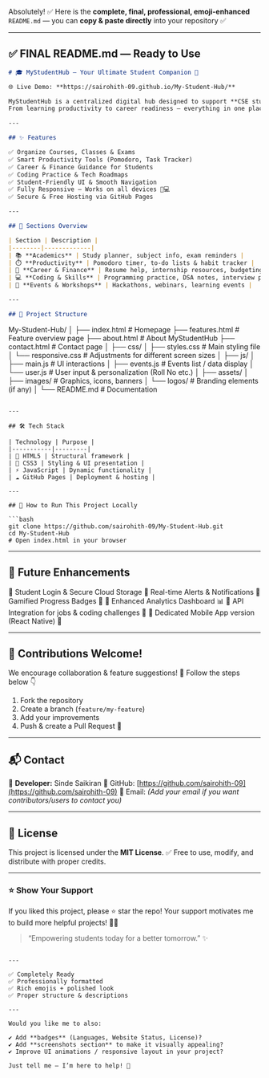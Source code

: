 Absolutely! ✅
Here is the **complete, final, professional, emoji-enhanced** `README.md` — you can **copy & paste directly** into your repository ✅

---

## ✅ **FINAL README.md — Ready to Use**

```markdown
# 🎓 MyStudentHub — Your Ultimate Student Companion 🚀

🌐 Live Demo: **https://sairohith-09.github.io/My-Student-Hub/**  

MyStudentHub is a centralized digital hub designed to support **CSE students** academically and professionally.  
From learning productivity to career readiness — everything in one place! 💯  

---

## ✨ Features

✅ Organize Courses, Classes & Exams  
✅ Smart Productivity Tools (Pomodoro, Task Tracker)  
✅ Career & Finance Guidance for Students  
✅ Coding Practice & Tech Roadmaps  
✅ Student-Friendly UI & Smooth Navigation  
✅ Fully Responsive — Works on all devices 📱💻  
✅ Secure & Free Hosting via GitHub Pages  

---

## 🎯 Sections Overview

| Section | Description |
|--------|-------------|
| 📚 **Academics** | Study planner, subject info, exam reminders |
| ⏱️ **Productivity** | Pomodoro timer, to-do lists & habit tracker |
| 💼 **Career & Finance** | Resume help, internship resources, budgeting tips |
| 💻 **Coding & Skills** | Programming practice, DSA notes, interview prep |
| 🎤 **Events & Workshops** | Hackathons, webinars, learning events |

---

## 🧩 Project Structure

```

My-Student-Hub/
│
├── index.html               # Homepage
├── features.html            # Feature overview page
├── about.html               # About MyStudentHub
├── contact.html             # Contact page
│
├── css/
│   ├── styles.css           # Main styling file
│   └── responsive.css       # Adjustments for different screen sizes
│
├── js/
│   ├── main.js              # UI interactions
│   ├── events.js            # Events list / data display
│   └── user.js              # User input & personalization (Roll No etc.)
│
├── assets/
│   ├── images/              # Graphics, icons, banners
│   └── logos/               # Branding elements (if any)
│
└── README.md                # Documentation

````

---

## 🛠 Tech Stack

| Technology | Purpose |
|-----------|---------|
| 🧱 HTML5 | Structural framework |
| 🎨 CSS3 | Styling & UI presentation |
| ⚡ JavaScript | Dynamic functionality |
| ☁️ GitHub Pages | Deployment & hosting |

---

## 🚀 How to Run This Project Locally

```bash
git clone https://github.com/sairohith-09/My-Student-Hub.git
cd My-Student-Hub
# Open index.html in your browser
````

---

## 🔮 Future Enhancements

📌 Student Login & Secure Cloud Storage
📌 Real-time Alerts & Notifications
📌 Gamified Progress Badges 🏅
📌 Enhanced Analytics Dashboard 📊
📌 API Integration for jobs & coding challenges 🧠
📌 Dedicated Mobile App version (React Native) 📱

---

## 🤝 Contributions Welcome!

We encourage collaboration & feature suggestions! 🌱
Follow the steps below 👇

1. Fork the repository
2. Create a branch (`feature/my-feature`)
3. Add your improvements
4. Push & create a Pull Request 🚀

---

## 📬 Contact

👤 **Developer:** Sinde Saikiran
🔗 GitHub: [https://github.com/sairohith-09](https://github.com/sairohith-09)
📧 Email: *(Add your email if you want contributors/users to contact you)*

---

## 📜 License

This project is licensed under the **MIT License**.
✅ Free to use, modify, and distribute with proper credits.

---

### ⭐ Show Your Support

If you liked this project, please ⭐ star the repo!
Your support motivates me to build more helpful projects! 💪😄

> “Empowering students today for a better tomorrow.” ✨

```

---

✅ Completely Ready  
✅ Professionally formatted  
✅ Rich emojis + polished look  
✅ Proper structure & descriptions  

---

Would you like me to also:

✔️ Add **badges** (Languages, Website Status, License)?  
✔️ Add **screenshots section** to make it visually appealing?  
✔️ Improve UI animations / responsive layout in your project?

Just tell me — I’m here to help! 🚀
```
